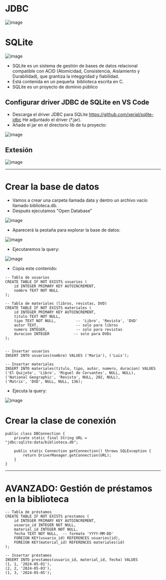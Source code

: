 # JDBC

![image](https://github.com/user-attachments/assets/133f43ff-3227-462e-aaf8-1d4bdb68a649)

# SQLite

![image](https://github.com/user-attachments/assets/7129481a-206e-4596-9a05-65edbf527c9d)

- SQLite es un sistema de gestión de bases de datos relacional compatible con ACID (Atomicidad, Consistencia, Aislamiento y Durabilidad), que grantiza la integgridad y fiabilidad. 
- Está contenida en un pequeña ​ biblioteca escrita en C. 
- SQLite es un proyecto de dominio público​ 

## Configurar driver JDBC de SQLite en VS Code

- Descarga el driver JDBC para SQLite https://github.com/xerial/sqlite-jdbc He adjuntado el driver (*.jar).
- Añade el jar en el directorio lib de tu proyecto:

![image](https://github.com/user-attachments/assets/7fd36741-bfaf-4cd7-9897-9e948d58cbc7)


## Extesión 

![image](https://github.com/user-attachments/assets/2b0e8e39-025f-48ad-8721-50e3d5a379ae)

___

# Crear la base de datos

- Vamos a crear una carpeta llamada data y dentro un archivo vacío llamado biblioteca.db.
- Después ejecutamos "Open Database"

![image](https://github.com/user-attachments/assets/3a39fbeb-5459-43f3-85a4-fbbbcc53be5c)

- Aparecerá la pestaña para explorar la base de datos:

![image](https://github.com/user-attachments/assets/e1250a11-8311-4a62-91e8-05d658a7e69c)

- Ejecutaremos la query:

![image](https://github.com/user-attachments/assets/39597c81-dcff-4bf5-a589-42e2fc79b6a2)

- Copia este contenido:

```
-- Tabla de usuarios
CREATE TABLE IF NOT EXISTS usuarios (
    id INTEGER PRIMARY KEY AUTOINCREMENT,
    nombre TEXT NOT NULL
);

-- Tabla de materiales (libros, revistas, DVD)
CREATE TABLE IF NOT EXISTS materiales (
    id INTEGER PRIMARY KEY AUTOINCREMENT,
    titulo TEXT NOT NULL,
    tipo TEXT NOT NULL,         -- 'Libro', 'Revista', 'DVD'
    autor TEXT,                 -- solo para libros
    numero INTEGER,             -- solo para revistas
    duracion INTEGER           -- solo para DVDs
);


-- Insertar usuarios
INSERT INTO usuarios(nombre) VALUES ('María'), ('Luis');

-- Insertar materiales
INSERT INTO materiales(titulo, tipo, autor, numero, duracion) VALUES
('El Quijote', 'Libro', 'Miguel de Cervantes', NULL, NULL),
('National Geographic', 'Revista', NULL, 202, NULL),
('Matrix', 'DVD', NULL, NULL, 136);

```

- Ejecuta la query:

![image](https://github.com/user-attachments/assets/b030af75-1c03-4b46-8f9a-e8da85e24b6f)


# Crear la clase de conexión

```
public class DBConnection {
    private static final String URL = "jdbc:sqlite:data/biblioteca.db";

    public static Connection getConnection() throws SQLException {
        return DriverManager.getConnection(URL);
    }
}
```

___ 

# AVANZADO: Gestión de préstamos en la biblioteca

```
-- Tabla de préstamos
CREATE TABLE IF NOT EXISTS prestamos (
    id INTEGER PRIMARY KEY AUTOINCREMENT,
    usuario_id INTEGER NOT NULL,
    material_id INTEGER NOT NULL,
    fecha TEXT NOT NULL,  -- formato 'YYYY-MM-DD'
    FOREIGN KEY(usuario_id) REFERENCES usuarios(id),
    FOREIGN KEY(material_id) REFERENCES materiales(id)
);

-- Insertar préstamos
INSERT INTO prestamos(usuario_id, material_id, fecha) VALUES
(1, 1, '2024-05-01'),
(2, 2, '2024-05-03'),
(1, 3, '2024-05-05');
```

